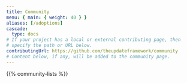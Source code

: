 ```yaml
---
title: Community
menu: { main: { weight: 40 } }
aliases: [/adoptions]
cascade:
  type: docs
# If your project has a local or external contributing page, then
# specify the path or URL below.
contributingUrl: https://github.com/theupdateframework/community
# Content below, if any, will be added to the community page.
---
```


{{% community-lists %}}
